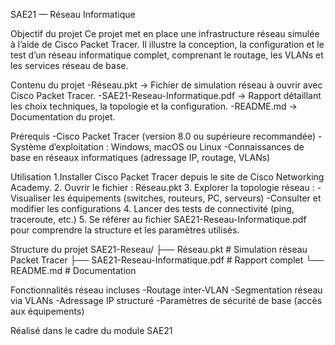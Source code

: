 SAE21 — Réseau Informatique

Objectif du projet
Ce projet met en place une infrastructure réseau simulée à l’aide de Cisco Packet Tracer.
Il illustre la conception, la configuration et le test d’un réseau informatique complet, comprenant le routage, les VLANs et les services réseau de base.

Contenu du projet
-Réseau.pkt → Fichier de simulation réseau à ouvrir avec Cisco Packet Tracer.
-SAE21-Reseau-Informatique.pdf → Rapport détaillant les choix techniques, la topologie et la configuration.
-README.md → Documentation du projet.

Prérequis
-Cisco Packet Tracer (version 8.0 ou supérieure recommandée)
-Système d’exploitation : Windows, macOS ou Linux
-Connaissances de base en réseaux informatiques (adressage IP, routage, VLANs)

Utilisation
1.Installer Cisco Packet Tracer depuis le site de Cisco Networking Academy.
2. Ouvrir le fichier :
Réseau.pkt
3. Explorer la topologie réseau :
  -Visualiser les équipements (switches, routeurs, PC, serveurs)
  -Consulter et modifier les configurations
4. Lancer des tests de connectivité (ping, traceroute, etc.)
5. Se référer au fichier SAE21-Reseau-Informatique.pdf pour comprendre la structure et les paramètres utilisés.

Structure du projet
SAE21-Reseau/
├── Réseau.pkt                       # Simulation réseau Packet Tracer
├── SAE21-Reseau-Informatique.pdf    # Rapport complet
└── README.md                        # Documentation

Fonctionnalités réseau incluses
-Routage inter-VLAN
-Segmentation réseau via VLANs
-Adressage IP structuré
-Paramètres de sécurité de base (accès aux équipements)

Réalisé dans le cadre du module SAE21
